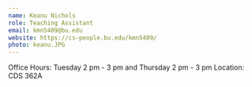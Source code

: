 ```yaml
---
name: Keanu Nichols
role: Teaching Assistant
email: kmn5409@bu.edu
website: https://cs-people.bu.edu/kmn5409/
photo: keanu.JPG
---
```


Office Hours: Tuesday 2 pm - 3 pm and Thursday 2 pm - 3 pm Location: CDS 362A

